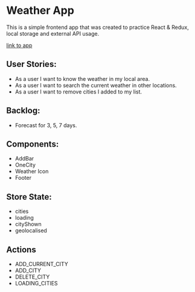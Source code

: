 # Weather App

This is a simple frontend app that was created to practice React & Redux, local storage and external API usage.

[link to app]('https://react-redux-weather-app-jph.netlify.app/')

## User Stories:

- As a user I want to know the weather in my local area.
- As a user I want to search the current weather in other locations.
- As a user I want to remove cities I added to my list.

## Backlog:

- Forecast for 3, 5, 7 days.


## Components:

- AddBar
- OneCity
- Weather Icon
- Footer

## Store State:
- cities
- loading
- cityShown
- geolocalised

## Actions
- ADD_CURRENT_CITY
- ADD_CITY
- DELETE_CITY
- LOADING_CITIES
